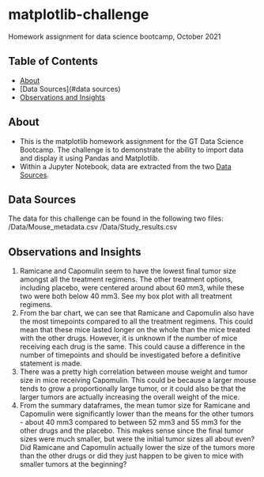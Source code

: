# matplotlib-challenge
Homework assignment for data science bootcamp, October 2021

## Table of Contents
* [About](#about)
* [Data Sources](#data sources)
* [Observations and Insights](#observationsandinsights)

## About
* This is the matplotlib homework assignment for the GT Data Science Bootcamp. The challenge is to demonstrate the ability to import data and display it using Pandas and Matplotlib.  
* Within a Jupyter Notebook, data are extracted from the two [Data Sources](#datasources). 

## Data Sources
The data for this challenge can be found in the following two files:
/Data/Mouse_metadata.csv 
/Data/Study_results.csv

## Observations and Insights 
1. Ramicane and Capomulin seem to have the lowest final tumor size amongst all the treatment regimens. The other treatment options, including placebo, were centered around about 60 mm3, while these two were both below 40 mm3. See my box plot with all treatment regimens. 
2. From the bar chart, we can see that Ramicane and Capomulin also have the most timepoints compared to all the treatment regimens. This could mean that these mice lasted longer on the whole than the mice treated with the other drugs. However, it is unknown if the number of mice receiving each drug is the same. This could cause a difference in the number of timepoints and should be investigated before a definitive statement is made. 
3. There was a pretty high correlation between mouse weight and tumor size in mice receiving Capomulin. This could be because a larger mouse tends to grow a proportionally large tumor, or it could also be that the larger tumors are actually increasing the overall weight of the mice. 
4. From the summary dataframes, the mean tumor size for Ramicane and Capomulin were significantly lower than the means for the other tumors - about 40 mm3 compared to between 52 mm3 and 55 mm3 for the other drugs and the placebo. This makes sense since the final tumor sizes were much smaller, but were the initial tumor sizes all about even? Did Ramicane and Capomulin actually lower the size of the tumors more than the other drugs or did they just happen to be given to mice with smaller tumors at the beginning? 
